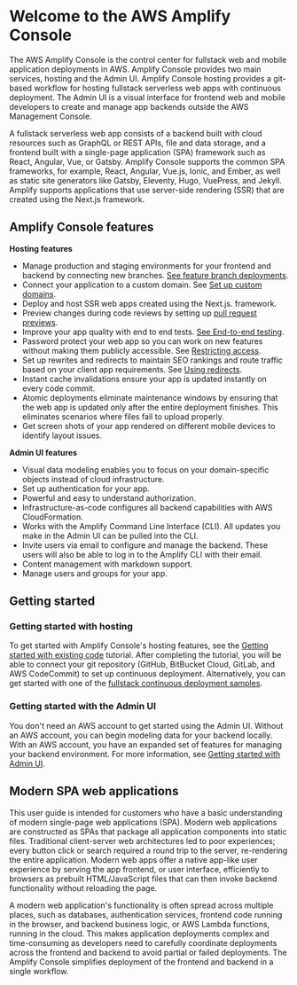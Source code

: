 # Welcome to the AWS Amplify Console<a name="welcome"></a>

The AWS Amplify Console is the control center for fullstack web and mobile application deployments in AWS\. Amplify Console provides two main services, hosting and the Admin UI\. Amplify Console hosting provides a git\-based workflow for hosting fullstack serverless web apps with continuous deployment\. The Admin UI is a visual interface for frontend web and mobile developers to create and manage app backends outside the AWS Management Console\.

A fullstack serverless web app consists of a backend built with cloud resources such as GraphQL or REST APIs, file and data storage, and a frontend built with a single\-page application \(SPA\) framework such as React, Angular, Vue, or Gatsby\. Amplify Console supports the common SPA frameworks, for example, React, Angular, Vue\.js, Ionic, and Ember, as well as static site generators like Gatsby, Eleventy, Hugo, VuePress, and Jekyll\. Amplify supports applications that use server\-side rendering \(SSR\) that are created using the Next\.js framework\.

## Amplify Console features<a name="amplify-console-features"></a>

**Hosting features**
+ Manage production and staging environments for your frontend and backend by connecting new branches\. [See feature branch deployments](multi-environments.md)\.
+ Connect your application to a custom domain\. See [Set up custom domains](custom-domains.md)\.
+ Deploy and host SSR web apps created using the Next\.js\. framework\.
+ Preview changes during code reviews by setting up [pull request previews](pr-previews.md)\.
+ Improve your app quality with end to end tests\. [See End\-to\-end testing](running-tests.md)\.
+ Password protect your web app so you can work on new features without making them publicly accessible\. See [Restricting access](access-control.md)\.
+ Set up rewrites and redirects to maintain SEO rankings and route traffic based on your client app requirements\. See [Using redirects](redirects.md)\.
+ Instant cache invalidations ensure your app is updated instantly on every code commit\.
+ Atomic deployments eliminate maintenance windows by ensuring that the web app is updated only after the entire deployment finishes\. This eliminates scenarios where files fail to upload properly\.
+ Get screen shots of your app rendered on different mobile devices to identify layout issues\.

**Admin UI features**
+ Visual data modeling enables you to focus on your domain\-specific objects instead of cloud infrastructure\.
+ Set up authentication for your app\.
+ Powerful and easy to understand authorization\.
+ Infrastructure\-as\-code configures all backend capabilities with AWS CloudFormation\.
+ Works with the Amplify Command Line Interface \(CLI\)\. All updates you make in the Admin UI can be pulled into the CLI\. 
+ Invite users via email to configure and manage the backend\. These users will also be able to log in to the Amplify CLI with their email\.
+ Content management with markdown support\.
+ Manage users and groups for your app\.

## Getting started<a name="get-started"></a>

### Getting started with hosting<a name="get-started-hosting"></a>

To get started with Amplify Console's hosting features, see the [Getting started with existing code](getting-started.md) tutorial\. After completing the tutorial, you will be able to connect your git repository \(GitHub, BitBucket Cloud, GitLab, and AWS CodeCommit\) to set up continuous deployment\. Alternatively, you can get started with one of the [fullstack continuous deployment samples](deploy-backend.md)\.

### Getting started with the Admin UI<a name="get-started-adminui"></a>

You don't need an AWS account to get started using the Admin UI\. Without an AWS account, you can begin modeling data for your backend locally\. With an AWS account, you have an expanded set of features for managing your backend environment\. For more information, see [Getting started with Admin UI](https://docs.amplify.aws/console/adminui/start)\.

## Modern SPA web applications<a name="modern-web-applications"></a>

This user guide is intended for customers who have a basic understanding of modern single\-page web applications \(SPA\)\. Modern web applications are constructed as SPAs that package all application components into static files\. Traditional client\-server web architectures led to poor experiences; every button click or search required a round trip to the server, re\-rendering the entire application\. Modern web apps offer a native app\-like user experience by serving the app frontend, or user interface, efficiently to browsers as prebuilt HTML/JavaScript files that can then invoke backend functionality without reloading the page\.

A modern web application's functionality is often spread across multiple places, such as databases, authentication services, frontend code running in the browser, and backend business logic, or AWS Lambda functions, running in the cloud\. This makes application deployments complex and time\-consuming as developers need to carefully coordinate deployments across the frontend and backend to avoid partial or failed deployments\. The Amplify Console simplifies deployment of the frontend and backend in a single workflow\.